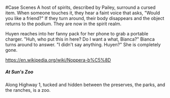 #Case 
Scenes
A host of spirits, described by Pailey, surround a cursed item. When someone touches it, they hear a faint voice that asks, "Would you like a friend?" If they turn around, their body disappears and the object returns to the podium. They are now in the spirit realm.

Huyen reaches into her fanny pack for her phone to grab a portable charger. "Huh, who put this in here? Do I want a what, Bianca?" Bianca turns around to answer. "I didn't say anything. Huyen?" She is completely gone.

https://en.wikipedia.org/wiki/Noppera-b%C5%8D
##### At Sun's Zoo
Along Highway 1, tucked and hidden between the preserves, the parks, and the ranches, is a zoo.